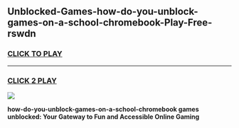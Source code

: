 
## Unblocked-Games-how-do-you-unblock-games-on-a-school-chromebook-Play-Free-rswdn
<h3>
<a href="https://premium76.site?title=how-do-you-unblock-games-on-a-school-chromebook&ref=20A">CLICK TO PLAY</a></h3>
<hr>

<h3>
<a href="https://premium76.site?title=how-do-you-unblock-games-on-a-school-chromebook&ref=20A">CLICK 2 PLAY</a>
  
</h3>

<a href="https://premium76.site?title=how-do-you-unblock-games-on-a-school-chromebook&ref=20A"><img src="https://clearcache.store/games.png"></a>


**how-do-you-unblock-games-on-a-school-chromebook games unblocked: Your Gateway to Fun and Accessible Online Gaming**
